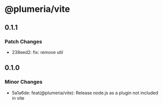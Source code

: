 # @plumeria/vite

## 0.1.1

### Patch Changes

- 238eed2: fix: remove util

## 0.1.0

### Minor Changes

- 5a1a6de: feat(@plumeria/vite): Release node.js as a plugin not included in vite
